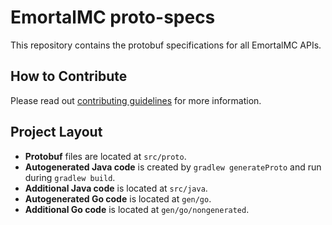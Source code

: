 # EmortalMC proto-specs

This repository contains the protobuf specifications for all EmortalMC APIs.

## How to Contribute

Please read out [contributing guidelines](CONTRIBUTING.md) for more information.

## Project Layout

* **Protobuf** files are located at `src/proto`.
* **Autogenerated Java code** is created by `gradlew generateProto` and run during `gradlew build`.
* **Additional Java code** is located at `src/java`.
* **Autogenerated Go code** is located at `gen/go`.
* **Additional Go code** is located at `gen/go/nongenerated`.